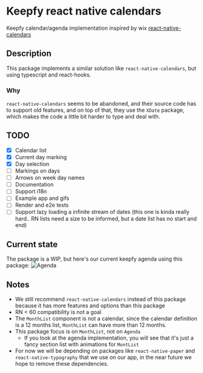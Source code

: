 # Keepfy react native calendars

Keepfy calendar/agenda implementation inspired by wix [react-native-calendars](https://github.com/wix/react-native-calendars)

## Description

This package implements a similar solution like `react-native-calendars`, but using
typescript and react-hooks.


### Why

`react-native-calendars` seems to be abandoned, and their source code has to
support old features, and on top of that, they use the `XDate` package, which 
makes the code a little bit harder to type and deal with.

## TODO

 - [x] Calendar list
 - [x] Current day marking
 - [x] Day selection
 - [ ] Markings on days
 - [ ] Arrows on week day names
 - [ ] Documentation
 - [ ] Support i18n
 - [ ] Example app and gifs
 - [ ] Render and e2e tests
 - [ ] Support lazy loading a infinite stream of dates 
 (this one is kinda really hard.. RN lists need a size to be informed, but a date list
 has no start and end)

## Current state

The package is a WIP, but here's our current keepfy agenda using this package:
![Agenda](./records/agenda.gif)

## Notes

* We still recommend `react-native-calendars` instead of this package because
it has more features and options than this package
* RN < 60 compatibility is not a goal
* The `MonthList` component is not a calendar, since the calendar definition
is a 12 months list, `MonthList` can have more than 12 months.
* This package focus is on `MonthList`, not on `Agenda`
    * If you look at the agenda implementation, you will see that it's just a fancy section list
    with animations for `MontList`
* For now we will be depending on packages like `react-native-paper` and `react-native-typography`
that we use on our app, in the near future we hope to remove these dependencies.
